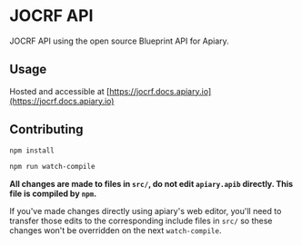 # JOCRF API

JOCRF API using the open source Blueprint API for Apiary.

## Usage

Hosted and accessible at [https://jocrf.docs.apiary.io](https://jocrf.docs.apiary.io)

## Contributing

```bash
npm install
```
```bash
npm run watch-compile
```
__All changes are made to files in `src/`, do not edit `apiary.apib` directly. This file is compiled by `npm`.__

If you've made changes directly using apiary's web editor, you'll need to transfer those edits to the corresponding include files in `src/` so these changes won't be overridden on the next `watch-compile`.
